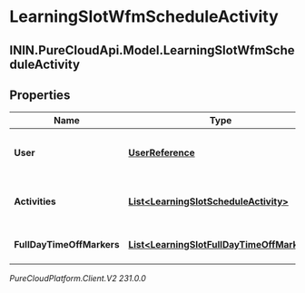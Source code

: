 # LearningSlotWfmScheduleActivity

## ININ.PureCloudApi.Model.LearningSlotWfmScheduleActivity

## Properties

|Name | Type | Description | Notes|
|------------ | ------------- | ------------- | -------------|
| **User** | [**UserReference**](UserReference) | User that the schedule is for | [optional] |
| **Activities** | [**List&lt;LearningSlotScheduleActivity&gt;**](LearningSlotScheduleActivity) | List of user&#39;s scheduled activities | [optional] |
| **FullDayTimeOffMarkers** | [**List&lt;LearningSlotFullDayTimeOffMarker&gt;**](LearningSlotFullDayTimeOffMarker) | List of user&#39;s days off | [optional] |



_PureCloudPlatform.Client.V2 231.0.0_
